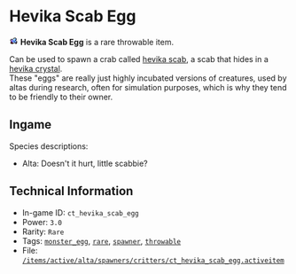 # Hevika Scab Egg

<img src="https://raw.githubusercontent.com/Ceterai/Enternia/main/items/active/alta/spawners/critters/ct_hevika_scab_egg.png" alt="Hevika Scab Egg icon" loading="lazy" height=16px width="auto" /> **Hevika Scab Egg** is a rare throwable item.

Can be used to spawn a crab called [hevika scab](https://ceterai.github.io/MyEnternia/Wiki/hevikascab), a scab that hides in a [hevika crystal](https://ceterai.github.io/MyEnternia/Wiki/hevikacrystal).  
These "eggs" are really just highly incubated versions of creatures, used by altas during research, often for simulation purposes, which is why they tend to be friendly to their owner.

## Ingame

Species descriptions:

- Alta: Doesn't it hurt, little scabbie?

## Technical Information

- In-game ID: `ct_hevika_scab_egg`
- Power: `3.0`
- Rarity: `Rare`
- Tags: [`monster_egg`](https://ceterai.github.io/MyEnternia/Wiki/Tags/MonsterEgg), [`rare`](https://ceterai.github.io/MyEnternia/Wiki/Tags/Rare), [`spawner`](https://ceterai.github.io/MyEnternia/Wiki/Tags/Spawner), [`throwable`](https://ceterai.github.io/MyEnternia/Wiki/Tags/Throwable)
- File: [`/items/active/alta/spawners/critters/ct_hevika_scab_egg.activeitem`](https://github.com/Ceterai/Enternia/blob/main/items/active/alta/spawners/critters/ct_hevika_scab_egg.activeitem)
